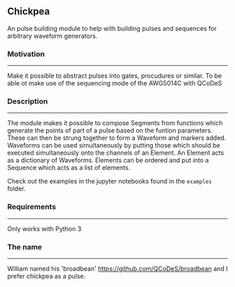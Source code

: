 ## Chickpea

An pulse building module to help with building pulses and sequences for arbitrary waveform generators.

### Motivation
--------------
Make it possible to abstract pulses into gates, procudures or similar.
 To be able ot make use of the sequencing mode of the AWG5014C with QCoDeS

### Description
---------------
The module makes it possible to compose Segments from functions which generate 
the points of part of a pulse based on the funtion parameters.
These can then be strung together to form a  Waveform and markers added.
Waveforms can be used simultaneously by putting  those which should be executed simultaneously
onto the channels of an Element. An Element acts as a dictionary of Waveforms. Elements
can be ordered and put into a Sequence which acts as a list of elements.

Check out the examples in the jupyter notebooks found in the `examples` folder.

### Requirements
---------------
Only works with Python 3


### The name
---------------
William named his 'broadbean' <https://github.com/QCoDeS/broadbean> and I prefer chickpea as a pulse.
